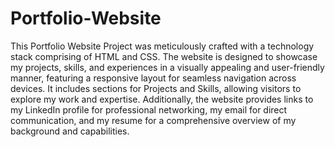 # Portfolio-Website




This Portfolio Website Project was meticulously crafted with a technology stack comprising of HTML and CSS. The website is designed to showcase my projects, skills, and experiences in a visually appealing and user-friendly manner, featuring a responsive layout for seamless navigation across devices. It includes sections for Projects and Skills, allowing visitors to explore my work and expertise. Additionally, the website provides links to my LinkedIn profile for professional networking, my email for direct communication, and my resume for a comprehensive overview of my background and capabilities. 
